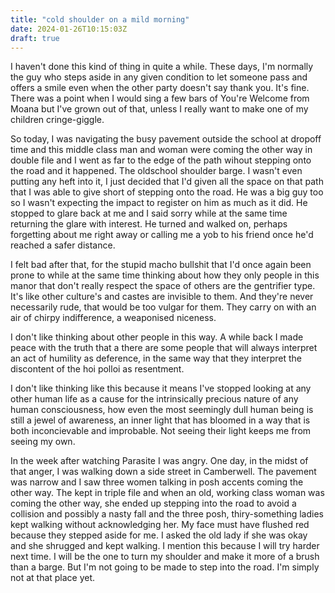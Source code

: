 ```yaml
---
title: "cold shoulder on a mild morning"
date: 2024-01-26T10:15:03Z
draft: true
---
```

I haven't done this kind of thing in quite a while. These days, I'm normally the guy who steps aside in any given condition to let someone pass and offers a smile even when the other party doesn't say thank you. It's fine. There was a point when I would sing a few bars of You're Welcome from Moana but I've grown out of that, unless I really want to make one of my children cringe-giggle. 

So today, I was navigating the busy pavement outside the school at dropoff time and this middle class man and woman were coming the other way in double file and I went as far to the edge of the path wihout stepping onto the road and it happened. The oldschool shoulder barge. I wasn't even putting any heft into it, I just decided that I'd given all the space on that path that I was able to give short of stepping onto the road. He was a big guy too so I wasn't expecting the impact to register on him as much as it did. He stopped to glare back at me and I said sorry while at the same time returning the glare with interest. He turned and walked on, perhaps forgetting about me right away or calling me a yob to his friend once he'd reached a safer distance. 

I felt bad after that, for the stupid macho bullshit that I'd once again been prone to while at the same time thinking about how they only people in this manor that don't really respect the space of others are the gentrifier type. It's like other culture's and castes are invisible to them. And they're never necessarily rude, that would be too vulgar for them. They carry on with an air of chirpy indifference, a weaponised niceness.

I don't like thinking about other people in this way. A while back I made peace with the truth that a there are some people that will always interpret an act of humility as deference, in the same way that they interpret the discontent of the hoi polloi as resentment. 

I don't like thinking like this because it means I've stopped looking at any other human life as a cause for the intrinsically precious nature of any human consciousness, how even the most seemingly dull human being is still a jewel of awareness, an inner light that has bloomed in a way that is both inconcievable and improbable. Not seeing their light keeps me from seeing my own. 

In the week after watching Parasite I was angry. One day, in the midst of that anger, I was walking down a side street in Camberwell. The pavement was narrow and I saw three women talking in posh accents coming the other way. The kept in triple file and when an old, working class woman was coming the other way, she ended up stepping into the road to avoid a collision and possibly a nasty fall and the three posh, thiry-something ladies kept walking without acknowledging her. My face must have flushed red because they stepped aside for me. I asked the old lady if she was okay and she shrugged and kept walking. I mention this because I will try harder next time. I will be the one to turn my shoulder and make it more of a brush than a barge. But I'm not going to be made to step into the road. I'm simply not at that place yet. 

